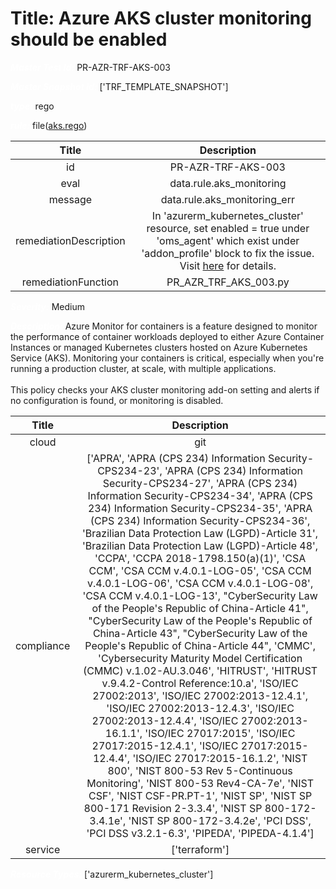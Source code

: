 



# Title: Azure AKS cluster monitoring should be enabled


***<font color="white">Master Test Id:</font>*** PR-AZR-TRF-AKS-003

***<font color="white">Master Snapshot Id:</font>*** ['TRF_TEMPLATE_SNAPSHOT']

***<font color="white">type:</font>*** rego

***<font color="white">rule:</font>*** file([aks.rego])  
  
  
  
  

|Title|Description|
| :---: | :---: |
|id|PR-AZR-TRF-AKS-003|
|eval|data.rule.aks_monitoring|
|message|data.rule.aks_monitoring_err|
|remediationDescription|In 'azurerm_kubernetes_cluster' resource, set enabled = true under 'oms_agent' which exist under 'addon_profile' block to fix the issue. Visit <a href='https://registry.terraform.io/providers/hashicorp/azurerm/latest/docs/resources/kubernetes_cluster#oms_agent' target='_blank'>here</a> for details.|
|remediationFunction|PR_AZR_TRF_AKS_003.py|


***<font color="white">Severity:</font>*** Medium

***<font color="white">Description:</font>*** Azure Monitor for containers is a feature designed to monitor the performance of container workloads deployed to either Azure Container Instances or managed Kubernetes clusters hosted on Azure Kubernetes Service (AKS). Monitoring your containers is critical, especially when you're running a production cluster, at scale, with multiple applications.<br><br>This policy checks your AKS cluster monitoring add-on setting and alerts if no configuration is found, or monitoring is disabled.  
  
  

|Title|Description|
| :---: | :---: |
|cloud|git|
|compliance|['APRA', 'APRA (CPS 234) Information Security-CPS234-23', 'APRA (CPS 234) Information Security-CPS234-27', 'APRA (CPS 234) Information Security-CPS234-34', 'APRA (CPS 234) Information Security-CPS234-35', 'APRA (CPS 234) Information Security-CPS234-36', 'Brazilian Data Protection Law (LGPD)-Article 31', 'Brazilian Data Protection Law (LGPD)-Article 48', 'CCPA', 'CCPA 2018-1798.150(a)(1)', 'CSA CCM', 'CSA CCM v.4.0.1-LOG-05', 'CSA CCM v.4.0.1-LOG-06', 'CSA CCM v.4.0.1-LOG-08', 'CSA CCM v.4.0.1-LOG-13', "CyberSecurity Law of the People's Republic of China-Article 41", "CyberSecurity Law of the People's Republic of China-Article 43", "CyberSecurity Law of the People's Republic of China-Article 44", 'CMMC', 'Cybersecurity Maturity Model Certification (CMMC) v.1.02-AU.3.046', 'HITRUST', 'HITRUST v.9.4.2-Control Reference:10.a', 'ISO/IEC 27002:2013', 'ISO/IEC 27002:2013-12.4.1', 'ISO/IEC 27002:2013-12.4.3', 'ISO/IEC 27002:2013-12.4.4', 'ISO/IEC 27002:2013-16.1.1', 'ISO/IEC 27017:2015', 'ISO/IEC 27017:2015-12.4.1', 'ISO/IEC 27017:2015-12.4.4', 'ISO/IEC 27017:2015-16.1.2', 'NIST 800', 'NIST 800-53 Rev 5-Continuous Monitoring', 'NIST 800-53 Rev4-CA-7e', 'NIST CSF', 'NIST CSF-PR.PT-1', 'NIST SP', 'NIST SP 800-171 Revision 2-3.3.4', 'NIST SP 800-172-3.4.1e', 'NIST SP 800-172-3.4.2e', 'PCI DSS', 'PCI DSS v3.2.1-6.3', 'PIPEDA', 'PIPEDA-4.1.4']|
|service|['terraform']|


***<font color="white">Resource Types:</font>*** ['azurerm_kubernetes_cluster']


[aks.rego]: https://github.com/prancer-io/prancer-compliance-test/tree/master/azure/terraform/aks.rego
